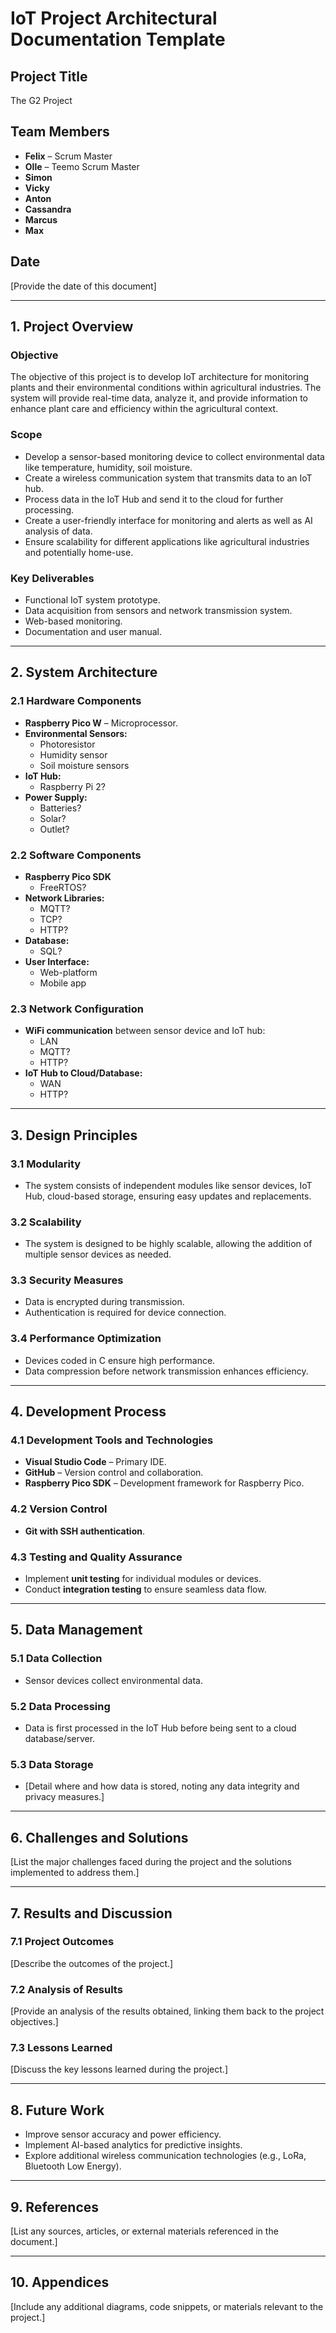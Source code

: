 # IoT Project Architectural Documentation Template

## Project Title
The G2 Project

## Team Members
- **Felix** – Scrum Master
- **Olle** – Teemo Scrum Master
- **Simon**
- **Vicky**
- **Anton**
- **Cassandra**
- **Marcus**
- **Max**

## Date
[Provide the date of this document]

---
## 1. Project Overview

### Objective
The objective of this project is to develop IoT architecture for monitoring plants and their environmental conditions within agricultural industries. The system will provide real-time data, analyze it, and provide information to enhance plant care and efficiency within the agricultural context.

### Scope
- Develop a sensor-based monitoring device to collect environmental data like temperature, humidity, soil moisture.
- Create a wireless communication system that transmits data to an IoT hub.
- Process data in the IoT Hub and send it to the cloud for further processing.
- Create a user-friendly interface for monitoring and alerts as well as AI analysis of data.
- Ensure scalability for different applications like agricultural industries and potentially home-use.

### Key Deliverables
- Functional IoT system prototype.
- Data acquisition from sensors and network transmission system.
- Web-based monitoring.
- Documentation and user manual.

---
## 2. System Architecture

### 2.1 Hardware Components
- **Raspberry Pico W** – Microprocessor.
- **Environmental Sensors:**
  - Photoresistor
  - Humidity sensor
  - Soil moisture sensors
- **IoT Hub:**
  - Raspberry Pi 2? 
- **Power Supply:**
  - Batteries?
  - Solar?
  - Outlet?

### 2.2 Software Components
- **Raspberry Pico SDK**
  - FreeRTOS?
- **Network Libraries:**
  - MQTT?
  - TCP?
  - HTTP?
- **Database:**
  - SQL?
- **User Interface:**
  - Web-platform
  - Mobile app

### 2.3 Network Configuration
- **WiFi communication** between sensor device and IoT hub:
  - LAN
  - MQTT?
  - HTTP?
- **IoT Hub to Cloud/Database:**
  - WAN
  - HTTP?

---
## 3. Design Principles

### 3.1 Modularity
- The system consists of independent modules like sensor devices, IoT Hub, cloud-based storage, ensuring easy updates and replacements.

### 3.2 Scalability
- The system is designed to be highly scalable, allowing the addition of multiple sensor devices as needed.

### 3.3 Security Measures
- Data is encrypted during transmission.
- Authentication is required for device connection.

### 3.4 Performance Optimization
- Devices coded in C ensure high performance.
- Data compression before network transmission enhances efficiency.

---
## 4. Development Process

### 4.1 Development Tools and Technologies
- **Visual Studio Code** – Primary IDE.
- **GitHub** – Version control and collaboration.
- **Raspberry Pico SDK** – Development framework for Raspberry Pico.

### 4.2 Version Control
- **Git with SSH authentication**.

### 4.3 Testing and Quality Assurance
- Implement **unit testing** for individual modules or devices.
- Conduct **integration testing** to ensure seamless data flow.

---
## 5. Data Management

### 5.1 Data Collection
- Sensor devices collect environmental data.

### 5.2 Data Processing
- Data is first processed in the IoT Hub before being sent to a cloud database/server.

### 5.3 Data Storage
- [Detail where and how data is stored, noting any data integrity and privacy measures.]

---
## 6. Challenges and Solutions
[List the major challenges faced during the project and the solutions implemented to address them.]

---
## 7. Results and Discussion

### 7.1 Project Outcomes
[Describe the outcomes of the project.]

### 7.2 Analysis of Results
[Provide an analysis of the results obtained, linking them back to the project objectives.]

### 7.3 Lessons Learned
[Discuss the key lessons learned during the project.]

---
## 8. Future Work
- Improve sensor accuracy and power efficiency.
- Implement AI-based analytics for predictive insights.
- Explore additional wireless communication technologies (e.g., LoRa, Bluetooth Low Energy).

---
## 9. References
[List any sources, articles, or external materials referenced in the document.]

---
## 10. Appendices
[Include any additional diagrams, code snippets, or materials relevant to the project.]

